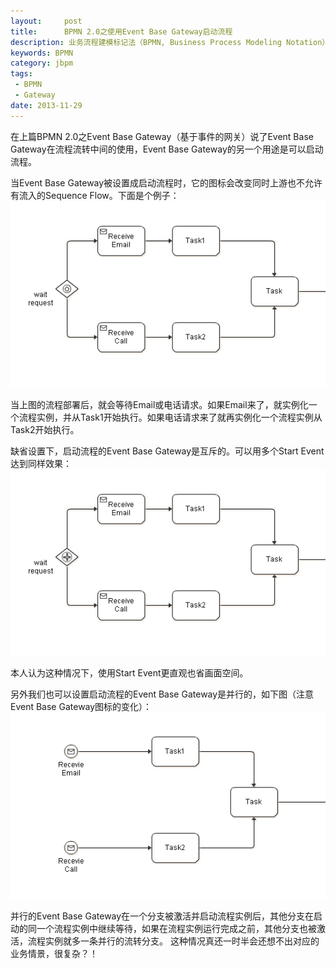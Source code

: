 ```yaml
---
layout:     post
title:      BPMN 2.0之使用Event Base Gateway启动流程
description: 业务流程建模标记法（BPMN, Business Process Modeling Notation）是工作流中特定业务流程的图形化表示法。它由业务流程管理倡议组织（BPMI, Business Process Management Initiative）开发，该组织已于2005年与对象管理组织（OMG, Object Management Group）合并，从那时起，BPMN由OMG维护。BPMN当前版本为1.2，2009年1月发布，有重要修改的2.0版已经进入投票阶段。
keywords: BPMN
category: jbpm
tags:
 - BPMN
 - Gateway
date: 2013-11-29
---
```


在上篇BPMN 2.0之Event Base Gateway（基于事件的网关）说了Event Base Gateway在流程流转中间的使用，Event Base Gateway的另一个用途是可以启动流程。

当Event Base Gateway被设置成启动流程时，它的图标会改变同时上游也不允许有流入的Sequence Flow。下面是个例子：
<img src="/images/post/eventbase_gateway_start_process_1.png"/>

当上图的流程部署后，就会等待Email或电话请求。如果Email来了，就实例化一个流程实例，并从Task1开始执行。如果电话请求来了就再实例化一个流程实例从Task2开始执行。

缺省设置下，启动流程的Event Base Gateway是互斥的。可以用多个Start Event达到同样效果：
<img src="/images/post/eventbase_gateway_start_process_2.png"/>

本人认为这种情况下，使用Start Event更直观也省画面空间。

另外我们也可以设置启动流程的Event Base Gateway是并行的，如下图（注意Event Base Gateway图标的变化）：
<img src="/images/post/eventbase_gateway_start_process_1_same.png"/>

并行的Event Base Gateway在一个分支被激活并启动流程实例后，其他分支在启动的同一个流程实例中继续等待，如果在流程实例运行完成之前，其他分支也被激活，流程实例就多一条并行的流转分支。
这种情况真还一时半会还想不出对应的业务情景，很复杂？！